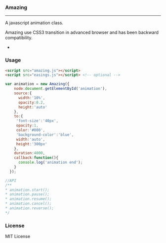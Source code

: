 ### Amazing
---

A javascript animation class.

Amazing use CSS3 transition in advanced browser and has been backward compatibility.

-

### Usage

```html
<script src="amazing.js"></script>
<script src="easings.js"></script> <!-- optional -->
```

```js
var animation = new Amazing({
    node:document.getElementById('animation'),
    source:{
      width:'10%',
      opacity:0.2,
      height:'auto'
    },
    to:{
     'font-size':'40px',
     opacity:1,
     color:'#000',
     'background-color':'blue',
     width:'auto',
     height:'300px'
    },
    duration:4000,
    callback:function(){
      console.log('animation end');
    }
  });

//API
/**
* animation.start();
* animation.pause();
* animation.resume();
* animation.cancel();
* animation.reverse();
*/

```

### License

MIT License
